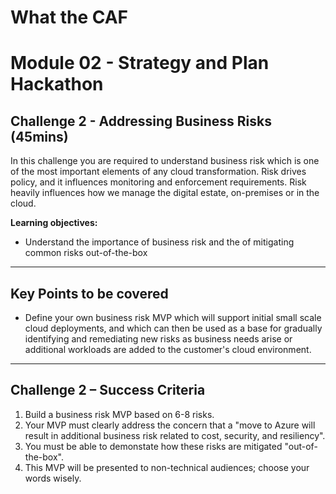 # What the CAF

# Module 02 - Strategy and Plan Hackathon

## Challenge 2  - Addressing Business Risks (45mins)

In this challenge you are required to understand business risk which is one of the most important elements of any cloud transformation. Risk drives policy, and it influences monitoring and enforcement requirements. Risk heavily influences how we manage the digital estate, on-premises or in the cloud.

**Learning objectives:**

- Understand the importance of business risk and the of mitigating common risks out-of-the-box

---

## Key Points to be covered

- Define your own business risk MVP which will support initial small scale cloud deployments, and which can then be used as a base for gradually identifying and remediating new risks as business needs arise or additional workloads are added to the customer's cloud environment. 

---

## Challenge 2 – Success Criteria

1. Build a business risk MVP based on 6-8 risks.
2. Your MVP must clearly address the concern that a "move to Azure will result in additional business risk related to cost, security, and resiliency".
3. You must be able to demonstate how these risks are mitigated "out-of-the-box".
4. This MVP will be presented to non-technical audiences; choose your words wisely. 
